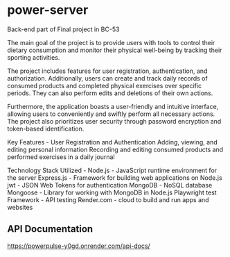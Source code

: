 # power-server
Back-end part of Final project in BC-53

The main goal of the project is to provide users with tools to control their dietary consumption and monitor their physical well-being by tracking their sporting activities.

The project includes features for user registration, authentication, and authorization. Additionally, users can create and track daily records of consumed products and completed physical exercises over specific periods. They can also perform edits and deletions of their own actions.

Furthermore, the application boasts a user-friendly and intuitive interface, allowing users to conveniently and swiftly perform all necessary actions. The project also prioritizes user security through password encryption and token-based identification.

Key Features - 
User Registration and Authentication
Adding, viewing, and editing personal information
Recording and editing consumed products and performed exercises in a daily journal

Technology Stack Utilized - 
Node.js - JavaScript runtime environment for the server
Express.js - Framework for building web applications on Node.js
jwt - JSON Web Tokens for authentication
MongoDB - NoSQL database
Mongoose - Library for working with MongoDB in Node.js
Playwright test Framework - API testing
Render.com - cloud to build and run apps and websites
## API Documentation
https://powerpulse-y0gd.onrender.com/api-docs/

